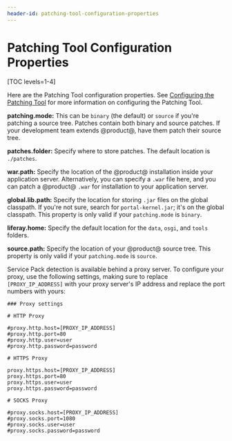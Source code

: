 ```yaml
---
header-id: patching-tool-configuration-properties
---
```


# Patching Tool Configuration Properties

[TOC levels=1-4]

Here are the Patching Tool configuration properties. See 
[Configuring the Patching Tool](/docs/7-2/deploy/-/knowledge_base/d/configuring-the-patching-tool) 
for more information on configuring the Patching Tool. 

**patching.mode:** This can be `binary` (the default) or `source` if you're
patching a source tree. Patches contain both binary and source patches. If your
development team extends @product@, have them patch their source tree. 

**patches.folder:** Specify where to store patches. The default location is
`./patches`. 

**war.path:** Specify the location of the @product@ installation inside your
application server. Alternatively, you can specify a `.war` file here, and you
can patch a @product@ `.war` for installation to your application server. 

**global.lib.path:** Specify the location for storing `.jar` files on the global
classpath. If you're not sure, search for `portal-kernel.jar`; it's on
the global classpath. This property is only valid if your `patching.mode` is
`binary`. 

**liferay.home:** Specify the default location for the `data`, `osgi`, and 
`tools` folders.

**source.path:** Specify the location of your @product@ source tree. This 
property is only valid if your `patching.mode` is `source`. 

Service Pack detection is available behind a proxy server. To configure your
proxy, use the following settings, making sure to replace `[PROXY_IP_ADDRESS]`
with your proxy server's IP address and replace the port numbers with yours: 

```properties
### Proxy settings

# HTTP Proxy

#proxy.http.host=[PROXY_IP_ADDRESS]
#proxy.http.port=80
#proxy.http.user=user
#proxy.http.password=password

# HTTPS Proxy

proxy.https.host=[PROXY_IP_ADDRESS]
proxy.https.port=80
proxy.https.user=user
proxy.https.password=password

# SOCKS Proxy

#proxy.socks.host=[PROXY_IP_ADDRESS]
#proxy.socks.port=1080
#proxy.socks.user=user
#proxy.socks.password=password
```